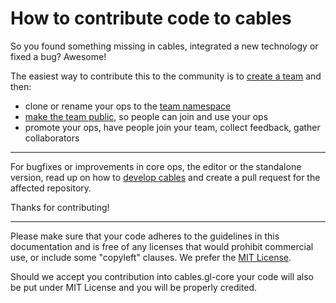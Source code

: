 # How to contribute code to cables

So you found something missing in cables, integrated a new technology or fixed a bug? Awesome!

The easiest way to contribute this to the community is to [create a team](https://cables.gl/myteams) and then:

- clone or rename your ops to the [team namespace](../../../5_1_permissions/3_ops/ops)
- [make the team public](../../../5_1_permissions/2_teams/teams), so people can join and use your ops
- promote your ops, have people join your team, collect feedback, gather collaborators

---

For bugfixes or improvements in core ops, the editor or the standalone version, read up on how to [develop cables](../../../6_1_developing_cables/developing_cables) 
and create a pull request for the affected repository.

Thanks for contributing!

---

Please make sure that your code adheres to the guidelines in this documentation and is free of any licenses that would prohibit 
commercial use, or include some "copyleft" clauses. We prefer the [MIT License](https://opensource.org/licenses/MIT). 

Should we accept you contribution into cables.gl-core  your code will also be put under MIT License and you will be properly credited.

